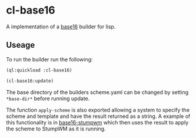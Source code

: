 cl-base16
===========
A implementation of a [base16](https://github.com/chriskempson/base16) builder for lisp.

## Useage ##
To run the builder run the following:
```lisp
(ql:quickload :cl-base16)

(cl-base16:update)
```

The base directory of the builders scheme.yaml can be changed by setting `*base-dir*` before running update.

The function `apply-scheme` is also exported allowing a system to specify the scheme and template and have the result returned as a string. A example of this functionality is in [base16-stumpwm](https://github.com/tpine/base16-stumpwm) which then uses the result to apply the scheme to StumpWM as it is running.
